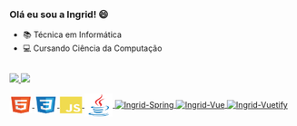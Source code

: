 ### Olá eu sou a Ingrid! 😄

- 📚 Técnica em Informática
- 💻 Cursando Ciência da Computação
 ##
<div>
  <a href="https://github.com/IngridFerreira-tech">
  <img height ="180em"src ="https://github-readme-stats.vercel.app/api?username=IngridFerreira-tech&show_icons=true&theme=dracula&include_all_commits=true&count_private=true"/>
  <img height="180em"src="https://github-readme-stats.vercel.app/api/top-langs/?username=IngridFerreira-tech&layout=compact&langs_count=16&theme=dracula"/>
</div>
  
  <div style = "display: inline_block"><br>
  <img align = "center" alt ="Ingrid-HTML"height="30" width="40" src="https://raw.githubusercontent.com/devicons/devicon/master/icons/html5/html5-original.svg">
  <img align = "center" alt = "Ingrid-CSS" height = "30" width = "40" src="https://raw.githubusercontent.com/devicons/devicon/master/icons/css3/css3-original.svg">
  <img align = "center" alt = "Ingrid-Js" height = "30" width = "40" src="https://raw.githubusercontent.com/devicons/devicon/master/icons/javascript/javascript-plain.svg">
  <img align = "center" alt = "Ingrid-Java" height = "40" width = "50" src = "https://github.com/devicons/devicon/blob/master/icons/java/java-original.svg">  
  <img align = "center" alt = "Ingrid-Spring" height = "40" width = "50" src="https://cdn.jsdelivr.net/gh/devicons/devicon/icons/spring/spring-original.svg" />       
  <img align = "center" alt = "Ingrid-Vue" height = "40" width = "50" src="https://cdn.jsdelivr.net/gh/devicons/devicon/icons/vuejs/vuejs-original.svg" />
  <img align = "center" alt = "Ingrid-Vuetify" height = "40" width = "50" src="https://cdn.jsdelivr.net/gh/devicons/devicon/icons/vuetify/vuetify-original.svg" />
                  
</div>

